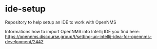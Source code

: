 # ide-setup
Repository to help setup an IDE to work with OpenNMS

Informations how to import OpenNMS into Intellij IDE
you find here: https://opennms.discourse.group/t/setting-up-intellij-idea-for-opennms-development/2442
